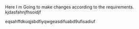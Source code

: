 Here I m Going to make changes according to the requirements.
kjdasfahnjfhsoidjf

eqsahffdkuqjsbdfiyqwgeasdifuabd9ufisadiuf
